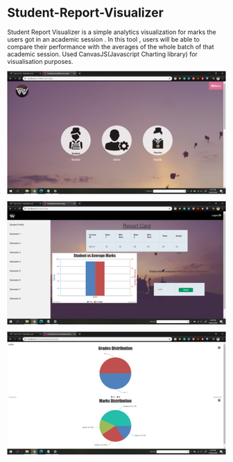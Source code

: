 # Student-Report-Visualizer
Student Report Visualizer is a simple analytics visualization for marks the users got in an academic session . In this tool , users will be able to compare their performance with the averages of the whole  batch of that academic session. 
Used CanvasJS(Javascript Charting library) for visualisation purposes. 

![Home](https://github.com/ajtheb/Student-Report-Visualizer/raw/master/Screenshot%20(39).png)

![Portal](https://github.com/ajtheb/Student-Report-Visualizer/raw/master/Screenshot%20(41).png)

![Pie chart](https://github.com/ajtheb/Student-Report-Visualizer/raw/master/Screenshot%20(42).png)


